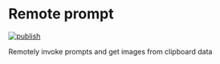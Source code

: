 # Remote prompt

[![publish](https://github.com/filipemeneses/remote-prompt/actions/workflows/main.yml/badge.svg)](https://github.com/filipemeneses/remote-prompt/actions/workflows/main.yml)

Remotely invoke prompts and get images from clipboard data

